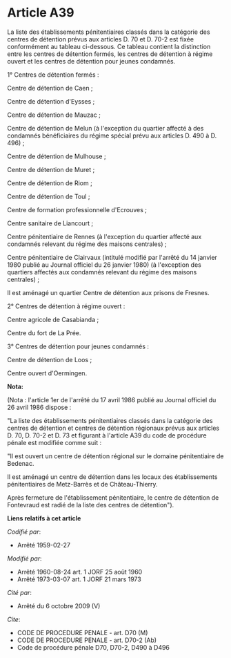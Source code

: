 # Article A39

La liste des établissements pénitentiaires classés dans la catégorie des centres de détention prévus aux articles D. 70 et D.
70-2 est fixée conformément au tableau ci-dessous. Ce tableau contient la distinction entre les centres de détention fermés,
les centres de détention à régime ouvert et les centres de détention pour jeunes condamnés.

1° Centres de détention fermés :

Centre de détention de Caen ;

Centre de détention d'Eysses ;

Centre de détention de Mauzac ;

Centre de détention de Melun (à l'exception du quartier affecté à des condamnés bénéficiaires du régime spécial prévu aux
articles D. 490 à D. 496) ;

Centre de détention de Mulhouse ;

Centre de détention de Muret ;

Centre de détention de Riom ;

Centre de détention de Toul ;

Centre de formation professionnelle d'Ecrouves ;

Centre sanitaire de Liancourt ;

Centre pénitentiaire de Rennes (à l'exception du quartier affecté aux condamnés relevant du régime des maisons centrales) ;

Centre pénitentiaire de Clairvaux (intitulé modifié par l'arrêté du 14 janvier 1980 publié au Journal officiel du 26 janvier
1980) (à l'exception des quartiers affectés aux condamnés relevant du régime des maisons centrales) ;

Il est aménagé un quartier Centre de détention aux prisons de Fresnes.

2° Centres de détention à régime ouvert :

Centre agricole de Casabianda ;

Centre du fort de La Prée.

3° Centres de détention pour jeunes condamnés :

Centre de détention de Loos ;

Centre ouvert d'Oermingen.

**Nota:**

(Nota : l'article 1er de l'arrêté du 17 avril 1986 publié au Journal officiel du 26 avril 1986 dispose :

"La liste des établissements pénitentiaires classés dans la catégorie des centres de détention et centres de détention
régionaux prévus aux articles D. 70, D. 70-2 et D. 73 et figurant à l'article A39 du code de procédure pénale est modifiée
comme suit :

"Il est ouvert un centre de détention régional sur le domaine pénitentiaire de Bedenac.

Il est aménagé un centre de détention dans les locaux des établissements pénitentiaires de Metz-Barrès et de Château-Thierry.

Après fermeture de l'établissement pénitentiaire, le centre de détention de Fontevraud est radié de la liste des centres de
détention").

**Liens relatifs à cet article**

_Codifié par_:

  - Arrêté 1959-02-27

_Modifié par_:

  - Arrêté 1960-08-24 art. 1 JORF 25 août 1960
  - Arrêté 1973-03-07 art. 1 JORF 21 mars 1973

_Cité par_:

  - Arrêté du 6 octobre 2009 (V)

_Cite_:

  - CODE DE PROCEDURE PENALE - art. D70 (M)
  - CODE DE PROCEDURE PENALE - art. D70-2 (Ab)
  - Code de procédure pénale D70, D70-2, D490 à D496

